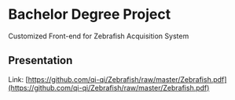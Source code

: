 # Bachelor Degree Project
Customized Front-end for Zebrafish Acquisition System

## Presentation
Link: [https://github.com/qi-qi/Zebrafish/raw/master/Zebrafish.pdf](https://github.com/qi-qi/Zebrafish/raw/master/Zebrafish.pdf)
